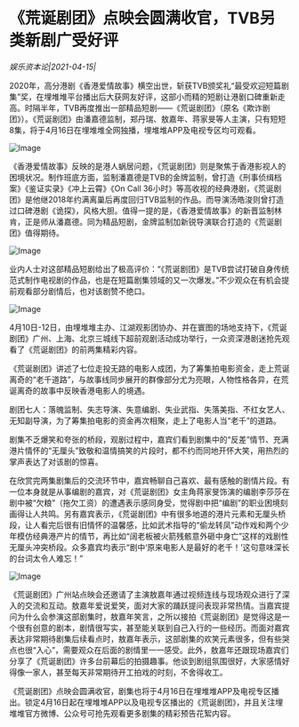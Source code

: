 # 《荒诞剧团》点映会圆满收官，TVB另类新剧广受好评

*娱乐资本论|2021-04-15|*

2020年，高分港剧《香港爱情故事》横空出世，斩获TVB颁奖礼“最受欢迎短篇剧集”奖，在埋堆堆平台播出后大获网友好评，这部小而精的短剧让港剧口碑重新走高。时隔半年，TVB再度推出一部精品短剧——《荒诞剧团》（原名《欺诈剧团》）。《荒诞剧团》由潘嘉德监制，郑丹瑞、敖嘉年、蒋家旻等人主演，只有短短8集，将于4月16日在埋堆堆全网独播，埋堆堆APP及电视专区均可观看。

![Image](http://static.ylzbl.com/uploads/ueditor/php/upload/image/20210415/1618489618277822.png)

《香港爱情故事》反映的是港人蜗居问题，《荒诞剧团》则是聚焦于香港影视人的困境状况。制作班底方面，监制潘嘉德是TVB的金牌监制，曾打造《刑事侦缉档案》《鉴证实录》《冲上云霄》《On Call 36小时》等高收视的经典港剧，《荒诞剧团》是他继2018年约满离巢后再度回归TVB监制的作品。而导演汤皓浚则曾打造过口碑港剧《诡探》，风格大胆。值得一提的是，《香港爱情故事》的新晋监制林肯，正是师从潘嘉德。同为精品短剧，金牌监制加新锐导演联合打造的《荒诞剧团》值得期待。

![Image](http://static.ylzbl.com/uploads/ueditor/php/upload/image/20210415/1618489629798133.png)

业内人士对这部精品短剧给出了极高评价：“《荒诞剧团》是TVB尝试打破自身传统范式制作电视剧的作品，也是在短篇剧集领域的又一次爆发。”不少观众在有机会提前观看部分剧情后，也对该剧赞不绝口。

![Image](http://static.ylzbl.com/uploads/ueditor/php/upload/image/20210415/1618489617439523.png)

4月10日-12日，由埋堆堆主办、江湖观影团协办、并在寰图的场地支持下，《荒诞剧团》广州、上海、北京三城线下超前观剧活动成功举行，一众资深港剧迷抢先观看了《荒诞剧团》的前两集精彩内容。

《荒诞剧团》讲述了七位走投无路的电影人成团，为了筹集拍电影资金，走上荒诞离奇的“老千道路”，与故事线同步展开的群像部分尤为亮眼，人物性格各异，在荒诞离奇的故事中反映香港电影人的境遇。

剧团七人：落魄监制、失志导演、失意编剧、失业武指、失落美指、不红女艺人、无知副导演，为了筹集拍电影的资金再次相聚，走上了电影人当“老千”的道路。

剧集不乏爆笑和夸张的桥段，观剧过程中，嘉宾们看到剧集中的“反差”情节、充满港片情怀的“无厘头”致敬和温情搞笑的片段时，都不约而同地开怀大笑，用热烈的掌声表达了对该剧的惊喜。

在欣赏完两集剧集后的交流环节中，嘉宾畅聊自己喜欢、最有感触的剧情片段。有一位本身就是从事编剧的嘉宾，对《荒诞剧团》女主角蒋家旻饰演的编剧李莎莎在剧中被“欠粮”（拖欠工资）的遭遇表示感同身受，觉得剧中把“编剧”的职业困境刻画得让人共鸣。另有嘉宾表示，《荒诞剧团》中有很多地道的港片元素和无厘头桥段，让人看完后很有旧情怀的温馨感，比如武术指导的“偷龙转凤”动作戏和两个少年模仿经典港产片的情节，再比如“阔老板被火箭残骸意外砸中身亡”这样的戏剧性无厘头冲突桥段。众多嘉宾均表示“剧中‘原来电影人是最好的老千！’这句意味深长的台词太令人难忘！”

![Image](http://static.ylzbl.com/uploads/ueditor/php/upload/image/20210415/1618490790966927.jpeg)

《荒诞剧团》广州站点映会还邀请了主演敖嘉年通过视频连线与现场观众进行了深入的交流和互动。敖嘉年爱说爱笑，面对大家的踊跃提问表现非常热情。当嘉宾提问为什么会参演这部剧集时，敖嘉年笑言，之所以接拍《荒诞剧团》是觉得这是一个很有创意的剧本，剧情很写实，甚至能关联到自己入行的一些经历。而面对嘉宾表达非常期待剧集后续看点时，敖嘉年表示，这部剧集的欢笑元素很多，但有些哭点也很“入心”，需要观众在后面的剧情里一一感受。此外，敖嘉年还跟现场嘉宾们分享了《荒诞剧团》许多台前幕后的拍摄趣事。他谈到剧组氛围很好，大家感情好得像一家人，甚至每天非常期待开工拍戏的时刻，不舍得收工。

《荒诞剧团》点映会圆满收官，剧集也将于4月16日在埋堆堆APP及电视专区播出。锁定4月16日起在埋堆堆APP以及电视专区播出的《荒诞剧团》，并且关注埋堆堆官方微博、公众号可抢先观看更多剧集的精彩预告花絮内容。

